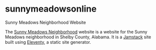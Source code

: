 # sunnymeadowsonline
Sunny Meadows Neighborhood Website

The [Sunny Meadows Neighborhood](https://sunnymeadowsonline.com) website is a website for the Sunny Meadows neighborhood in Shelby County, Alabama. It is a [Jamstack](https://jamstack.org) site built using [Eleventy](https://www.11ty.dev), a static site generator.

